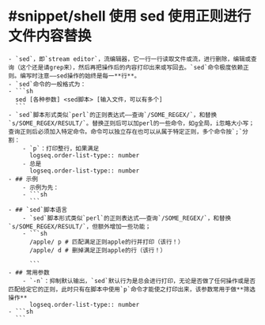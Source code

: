 # #snippet/shell 使用 sed 使用正则进行文件内容替换
	- `sed`，即`stream editor`，流编辑器，它一行一行读取文件或流，进行删除，编辑或查询（这个还是请grep来），然后再把操作后的内容打印出来或写回去。`sed`命令极度依赖正则。编写时注意——sed操作的始终是每一**行**。
	- `sed`命令的一般格式为：
	- ```sh
	  sed [各种参数] <sed脚本> [输入文件，可以有多个]
	  ```
	- `sed`脚本形式类似`perl`的正则表达式——查询`/SOME_REGEX/`，和替换`s/SOME_REGEX/RESULT/`。替换正则后可以加perl的一些命令，如g全局，i忽略大小写；查询正则后必须加入特定命令。命令可以独立存在也可以从属于特定正则，多个命令按`;`分割：
		- `p`：打印整行，如果满足
		  logseq.order-list-type:: number
		- 总是
		  logseq.order-list-type:: number
	- ## 示例
		- 示例为先：
		- ```sh
		  ```
	- ## `sed`脚本语言
		- `sed`脚本形式类似`perl`的正则表达式——查询`/SOME_REGEX/`，和替换`s/SOME_REGEX/RESULT/`，但额外增加一些功能；
		- ```sh
		  /apple/ p # 匹配满足正则apple的行并打印（该行！）
		  /apple/ d # 删掉满足正则apple的行（该行！）
		  
		  ```
	- ## 常用参数
		- `-n`：抑制默认输出，`sed`默认行为是总会进行打印，无论是否做了任何操作或是否匹配给定它的正则，此时只有在脚本中使用`p`命令才能使之打印出来，该参数常用于做**筛选操作**
		  logseq.order-list-type:: number
	- ```sh
	  ```